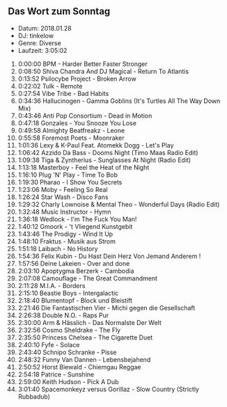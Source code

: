 ## Das Wort zum Sonntag

* Datum: 2018.01.28
* DJ: tinkelow
* Genre: Diverse
* Laufzeit: 3:05:02

01. 0:00:00 BPM - Harder Better Faster Stronger
02. 0:08:50 Shiva Chandra And DJ Magical - Return To Atlantis
03. 0:13:52 Psilocybe Project - Broken Arrow
04. 0:22:02 Tulk - Remote
05. 0:27:54 Vibe Tribe - Bad Habits
06. 0:34:36 Hallucinogen - Gamma Goblins (It's Turtles All The Way Down Mix)
07. 0:43:46 Anti Pop Consortium - Dead in Motion
08. 0:47:18 Gonzales - You Snooze You Lose
09. 0:49:58 Almighty Beatfreakz - Leone
10. 0:55:58 Foremost Poets - Moonraker
11. 1:01:36 Lexy & K-Paul Feat. Atomekk Dogg - Let's Play
12. 1:06:42 Azzido Da Bass - Dooms Night (Timo Maas Radio Edit)
13. 1:09:38 Tiga & Zyntherius - Sunglasses At Night (Radio Edit)
14. 1:13:18 Masterboy - Feel the Heat of the Night
15. 1:16:10 Plug 'N' Play - Time To Bob
16. 1:19:30 Pharao - I Show You Secrets
17. 1:23:06 Moby - Feeling So Real
18. 1:26:24 Star Wash - Disco Fans
19. 1:29:32 Charly Lownoise & Mental Theo - Wonderful Days (Radio Edit)
20. 1:32:48 Music Instructor - Hymn
21. 1:36:18 Wedlock - I'm The Fuck You Man!
22. 1:40:12 Gmoork - 't Vliegend Kunstgebit
23. 1:43:46 The Prodigy - Wind It Up
24. 1:48:10 Fraktus - Musik aus Strom
25. 1:51:18 Laibach - No History
26. 1:54:36 Felix Kubin - Du Hast Dein Herz Von Jemand Anderem !
27. 1:57:56 Deine Lakeien - Over and done
28. 2:03:10 Apoptygma Berzerk - Cambodia
29. 2:07:08 Camouflage - The Great Commandment
30. 2:11:28 M.I.A. - Borders
31. 2:15:10 Beastie Boys - Intergalactic
32. 2:18:40 Blumentopf - Block und Bleistift
33. 2:21:46 Die Fantastischen Vier - Michi gegen die Gesellschaft
34. 2:26:38 Double N.O. - Raps Pur
35. 2:30:00 Arm & Hässlich - Das Normalste Der Welt
36. 2:32:56 Cosmo Sheldrake - The Fly
37. 2:35:50 Princess Chelsea - The Cigarette Duet
38. 2:40:10 Fyfe - Solace
39. 2:43:40 Schnipo Schranke - Pisse
40. 2:48:32 Funny Van Dannen - Lebensbejahend
41. 2:50:52 Horst Biewald - Chiemgau Reggae
42. 2:54:18 Patrice - Sunshine
43. 2:59:00 Keith Hudson - Pick A Dub
44. 3:01:40 Spacemonkeyz versus Gorillaz - Slow Country (Strictly Rubbadub)

